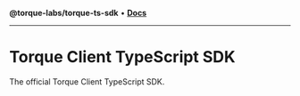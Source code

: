 **@torque-labs/torque-ts-sdk** • [**Docs**](globals.md)

***

# Torque Client TypeScript SDK

The official Torque Client TypeScript SDK.
